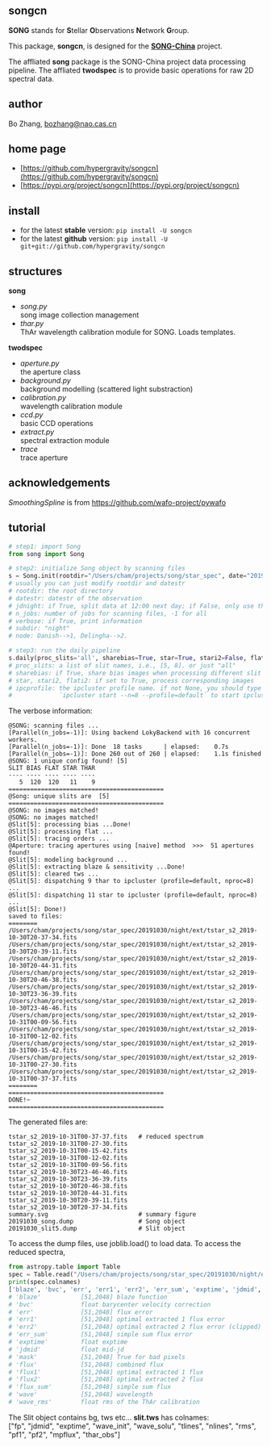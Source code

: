 ## **songcn**

**SONG** stands for **S**tellar **O**bservations **N**etwork **G**roup.

This package, **songcn**, is designed for the [**SONG-China**](http://song.bao.ac.cn/) project.

The affliated **song** package is the SONG-China project data processing pipeline.
The affliated **twodspec** is to provide basic operations for raw 2D spectral data.

## author
Bo Zhang, [bozhang@nao.cas.cn](mailto:bozhang@nao.cas.cn)

## home page
- [https://github.com/hypergravity/songcn](https://github.com/hypergravity/songcn)
- [https://pypi.org/project/songcn](https://pypi.org/project/songcn)

## install
- for the latest **stable** version: `pip install -U songcn`
- for the latest **github** version: `pip install -U git+git://github.com/hypergravity/songcn`

## structures

**song**

- *song.py* \
    song image collection management
- *thar.py* \
    ThAr wavelength calibration module for SONG.
    Loads templates.

**twodspec**

- *aperture.py* \
    the aperture class
- *background.py* \
    background modelling (scattered light substraction)
- *calibration.py* \
    wavelength calibration module    
- *ccd.py* \
    basic CCD operations
- *extract.py* \
    spectral extraction module
- *trace* \
    trace aperture


## acknowledgements

*SmoothingSpline* is from https://github.com/wafo-project/pywafo

## tutorial

```python
# step1: import Song
from song import Song

# step2: initialize Song object by scanning files
s = Song.init(rootdir="/Users/cham/projects/song/star_spec", date="20191030", jdnight=True, n_jobs=-1, verbose=True, subdir="night", node=2)
# usually you can just modify rootdir and datestr
# rootdir: the root directory
# datestr: datestr of the observation
# jdnight: if True, split data at 12:00 next day; if False, only use the data in this directory
# n_jobs: number of jobs for scanning files, -1 for all
# verbose: if True, print information
# subdir: "night"
# node: Danish-->1, Delingha-->2. 

# step3: run the daily pipeline
s.daily(proc_slits='all', sharebias=True, star=True, stari2=False, flati2=False, ipcprofile='default')
# proc_slits: a list of slit names, i.e., [5, 8]. or just "all"
# sharebias: if True, share bias images when processing different slit data
# star, stari2, flati2: if set to True, process corresponding images
# ipcprofile: the ipcluster profile name. if not None, you should type 
#             `ipcluster start --n=8 --profile=default` to start ipcluster 
```

The verbose information:

```buildoutcfg
@SONG: scanning files ...
[Parallel(n_jobs=-1)]: Using backend LokyBackend with 16 concurrent workers.
[Parallel(n_jobs=-1)]: Done  18 tasks      | elapsed:    0.7s
[Parallel(n_jobs=-1)]: Done 260 out of 260 | elapsed:    1.1s finished
@SONG: 1 unique config found! [5]
SLIT BIAS FLAT STAR THAR
---- ---- ---- ---- ----
   5  120  120   11    9
===========================================
@Song: unique slits are  [5]
===========================================
@SONG: no images matched!
@SONG: no images matched!
@Slit[5]: processing bias ...Done!
@Slit[5]: processing flat ...
@Slit[5]: tracing orders ...
@Aperture: tracing apertures using [naive] method  >>>  51 apertures found!
@Slit[5]: modeling background ...
@Slit[5]: extracting blaze & sensitivity ...Done!
@Slit[5]: cleared tws ...
@Slit[5]: dispatching 9 thar to ipcluster (profile=default, nproc=8) ...
@Slit[5]: dispatching 11 star to ipcluster (profile=default, nproc=8) ...
@Slit[5]: Done!)
saved to files:
========
/Users/cham/projects/song/star_spec/20191030/night/ext/tstar_s2_2019-10-30T20-37-34.fits
/Users/cham/projects/song/star_spec/20191030/night/ext/tstar_s2_2019-10-30T20-39-11.fits
/Users/cham/projects/song/star_spec/20191030/night/ext/tstar_s2_2019-10-30T20-44-31.fits
/Users/cham/projects/song/star_spec/20191030/night/ext/tstar_s2_2019-10-30T20-46-38.fits
/Users/cham/projects/song/star_spec/20191030/night/ext/tstar_s2_2019-10-30T23-36-39.fits
/Users/cham/projects/song/star_spec/20191030/night/ext/tstar_s2_2019-10-30T23-46-46.fits
/Users/cham/projects/song/star_spec/20191030/night/ext/tstar_s2_2019-10-31T00-09-56.fits
/Users/cham/projects/song/star_spec/20191030/night/ext/tstar_s2_2019-10-31T00-12-02.fits
/Users/cham/projects/song/star_spec/20191030/night/ext/tstar_s2_2019-10-31T00-15-42.fits
/Users/cham/projects/song/star_spec/20191030/night/ext/tstar_s2_2019-10-31T00-27-30.fits
/Users/cham/projects/song/star_spec/20191030/night/ext/tstar_s2_2019-10-31T00-37-37.fits
========
===========================================
DONE!~
===========================================
```

The generated files are:
```
tstar_s2_2019-10-31T00-37-37.fits   # reduced spectrum
tstar_s2_2019-10-31T00-27-30.fits
tstar_s2_2019-10-31T00-15-42.fits
tstar_s2_2019-10-31T00-12-02.fits
tstar_s2_2019-10-31T00-09-56.fits
tstar_s2_2019-10-30T23-46-46.fits
tstar_s2_2019-10-30T23-36-39.fits
tstar_s2_2019-10-30T20-46-38.fits
tstar_s2_2019-10-30T20-44-31.fits
tstar_s2_2019-10-30T20-39-11.fits
tstar_s2_2019-10-30T20-37-34.fits
summary.svg                         # summary figure
20191030_song.dump                  # Song object
20191030_slit5.dump                 # Slit object
```
To access the dump files, use joblib.load() to load data.
To access the reduced spectra,
```python
from astropy.table import Table
spec = Table.read("/Users/cham/projects/song/star_spec/20191030/night/ext/tstar_s2_2019-10-30T20-37-34.fits")
print(spec.colnames)
['blaze', 'bvc', 'err', 'err1', 'err2', 'err_sum', 'exptime', 'jdmid', 'mask', 'flux', 'flux1', 'flux2', 'flux_sum', 'wave', 'wave_rms']
# 'blaze'           [51,2048] blaze function
# 'bvc'             float barycenter velocity correction 
# 'err'             [51,2048] flux error
# 'err1'            [51,2048] optimal extracted 1 flux error
# 'err2'            [51,2048] optimal extracted 2 flux error (clipped)
# 'err_sum'         [51,2048] simple sum flux error
# 'exptime'         float exptime
# 'jdmid'           float mid-jd
# 'mask'            [51,2048] True for bad pixels
# 'flux'            [51,2048] combined flux
# 'flux1'           [51,2048] optimal extracted 1 flux
# 'flux2'           [51,2048] optimal extracted 2 flux
# 'flux_sum'        [51,2048] simple sum flux
# 'wave'            [51,2048] wavelength
# 'wave_rms'        float rms of the ThAr calibration
```
 
The Slit object contains bg, tws etc... **slit.tws** has colnames:\
 ["fp", "jdmid", "exptime", "wave_init", "wave_solu", "tlines", "nlines", "rms", "pf1", "pf2", "mpflux", "thar_obs"]

